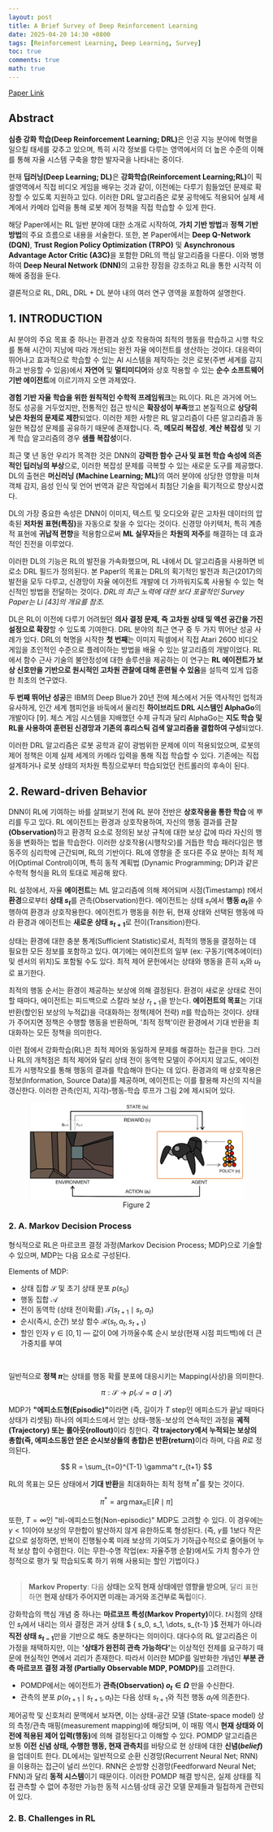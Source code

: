 ```yaml
---
layout: post
title: A Brief Survey of Deep Reinforcement Learning
date: 2025-04-20 14:30 +0800
tags: [Reinforcement Learning, Deep Learning, Survey]
toc: true
comments: true
math: true
---
```


[Paper Link](https://arxiv.org/pdf/1708.05866)

## Abstract

<strong>심층 강화 학습(Deep Reinforcement Learning; DRL)</strong>은 인공 지능 분야에 혁명을 일으킬 태세를 갖추고 있으며, 특히 시각 정보를 다루는 영역에서의 더 높은 수준의 이해를 통해 자율 시스템 구축을 향한 발자국을 나타내는 중이다.<br  />

현재 <strong>딥러닝(Deep Learning; DL)</strong>은 <strong>강화학습(Reinforcement Learning;RL)</strong>이 픽셀영역에서 직접 비디오 게임을 배우는 것과 같이, 이전에는 다루기 힘들었던 문제로 확장할 수 있도록 지원하고 있다. 이러한 DRL 알고리즘은 로봇 공학에도 적용되어 실제 세계에서 카메라 입력을 통해 로봇 제어 정책을 직접 학습할 수 있게 한다. <br  />

해당 Paper에서는 RL 일반 분야에 대한 소개로 시작하여, <strong>가치 기반 방법</strong>과 <strong>정책 기반 방법</strong>의 주요 흐름으로 내용을 서술한다. 또한, 본 Paper에서는 <strong>Deep Q-Network (DQN)</strong>, <strong>Trust Region Policy Optimization (TRPO)</strong> 및 <strong>Asynchronous Advantage Actor Critic (A3C)</strong>을 포함한 DRL의 핵심 알고리즘을 다룬다. 이와 병행하여 <strong>Deep Neural Network (DNN)</strong>의 고유한 장점을 강조하고 RL을 통한 시각적 이해에 중점을 둔다. <br  />

결론적으로 RL, DRL, DRL + DL 분야 내의 여러 연구 영역을 포함하여 설명한다.<br  />

## 1. INTRODUCTION

AI 분야의 주요 목표 중 하나는 환경과 상호 작용하여 최적의 행동을 학습하고 시행 착오를 통해 시간이 지남에 따라 개선되는 완전 자율 에이전트를 생산하는 것이다. 대응력이 뛰어나고 효과적으로 학습할 수 있는 AI 시스템을 제작하는 것은 로봇(주변 세계를 감지하고 반응할 수 있음)에서 <strong>자연어</strong> 및 <strong>멀티미디어</strong>와 상호 작용할 수 있는 <strong>순수 소프트웨어 기반 에이전트</strong>에 이르기까지 오랜 과제였다. <br  />

<strong>경험 기반 자율 학습을 위한 원칙적인 수학적 프레임워크</strong>는 RL이다. RL은 과거에 어느 정도 성공을 거두었지만, 전통적인 접근 방식은 <strong>확장성이 부족</strong>했고 본질적으로 <strong>상당히 낮은 차원의 문제로 제한</strong>되었다. 이러한 제한 사항은 RL 알고리즘이 다른 알고리즘과 동일한 복잡성 문제를 공유하기 때문에 존재합니다. 즉, <strong>메모리 복잡성</strong>, <strong>계산 복잡성</strong> 및 기계 학습 알고리즘의 경우 <strong>샘플 복잡성</strong>이다. <br  />

최근 몇 년 동안 우리가 목격한 것은 DNN의 <strong>강력한 함수 근사 및 표현 학습 속성에 의존적인 딥러닝의 부상</strong>으로, 이러한 복잡성 문제를 극복할 수 있는 새로운 도구를 제공했다. DL의 출현은 <strong>머신러닝 (Machine Learning; ML)</strong>의 여러 분야에 상당한 영향을 미쳐 객체 감지, 음성 인식 및 언어 번역과 같은 작업에서 최첨단 기술을 획기적으로 향상시켰다. <br  />

  

DL의 가장 중요한 속성은 DNN이 이미지, 텍스트 및 오디오와 같은 고차원 데이터의 압축된 <strong>저차원 표현(특징)</strong>을 자동으로 찾을 수 있다는 것이다. 신경망 아키텍처, 특히 계층적 표현에 <strong>귀납적 편향</strong>을 적용함으로써 <strong>ML 실무자</strong>들은 <strong>차원의 저주</strong>를 해결하는 데 효과적인 진전을 이루었다. <br  />

이러한 DL의 기능은 RL의 발전을 가속화했으며, RL 내에서 DL 알고리즘을 사용하면 비로소 DRL 필드가 정의된다. 본 Paper의 목표는 DRL의 획기적인 발전과 최근(2017)의 발전을 모두 다루고, 신경망이 자율 에이전트 개발에 더 가까워지도록 사용될 수 있는 혁신적인 방법을 전달하는 것이다. <em>DRL의 최근 노력에 대한 보다 포괄적인 Survey Paper는 Li [43]의 개요를 참조.</em><br  />

DL은 RL이 이전에 다루기 어려웠던 <strong>의사 결정 문제, 즉 고차원 상태 및 액션 공간을 가진 설정으로 확장</strong>할 수 있도록 기여한다. DRL 분야의 최근 연구 중 두 가지 뛰어난 성공 사례가 있다. DRL의 혁명을 시작한 <strong>첫 번째</strong>는 이미지 픽셀에서 직접 Atari 2600 비디오 게임을 초인적인 수준으로 플레이하는 방법을 배울 수 있는 알고리즘의 개발이었다. RL에서 함수 근사 기술의 불안정성에 대한 솔루션을 제공하는 이 연구는 <strong>RL 에이전트가 보상 신호만을 기반으로 원시적인 고차원 관찰에 대해 훈련될 수 있음</strong>을 설득력 있게 입증한 최초의 연구였다. <br  />

<strong>두 번째 뛰어난 성공</strong>은 IBM의 Deep Blue가 20년 전에 체스에서 거둔 역사적인 업적과 유사하게, 인간 세계 챔피언을 바둑에서 물리친 <strong>하이브리드 DRL 시스템인 AlphaGo</strong>의 개발이다 [9]. 체스 게임 시스템을 지배했던 수제 규칙과 달리 AlphaGo는 <strong>지도 학습 및 RL을 사용하여 훈련된 신경망과 기존의 휴리스틱 검색 알고리즘을 결합하여 구성</strong>되었다. <br  />

이러한 DRL 알고리즘은 로봇 공학과 같이 광범위한 문제에 이미 적용되었으며, 로봇의 제어 정책은 이제 실제 세계의 카메라 입력을 통해 직접 학습할 수 있다. 기존에는 직접 설계하거나 로봇 상태의 저차원 특징으로부터 학습되었던 컨트롤러의 후속이 된다. <br  />

## 2. Reward-driven Behavior

DNN이 RL에 기여하는 바를 살펴보기 전에 RL 분야 전반은 <strong>  <strong> 상호작용을 통한 학습</strong>  </strong>에 뿌리를 두고 있다. RL 에이전트는 환경과 상호작용하여, 자신의 행동 결과를 관찰<strong>(Observation)</strong>하고 환경적 요소로 정의된 보상 규칙에 대한 보상 값에 따라 자신의 행동을 변화하는 법을 학습한다. 이러한 상호작용(시행착오)를 거듭한 학습 패러다임은 행동주의 심리학에 근간되며, RL의 기반이다. RL에 영향을 준 또다른 주요 분야는 최적 제어(Optimal Control)이며, 특히 동적 계획법 (Dynamic Programming; DP)과 같은 수학적 형식을 RL의 토대로 제공해 왔다. <br  />

RL 설정에서, 자율 <strong>에이전트</strong>는 ML 알고리즘에 의해 제어되며 시점(Timestamp) $t$에서 <strong>환경</strong>으로부터 <strong>상태 $s_t$</strong>를 관측(Observation)한다. 에이전트는 상태 $s_t$에서 <strong>행동 $a_t$</strong>을 수행하여 환경과 상호작용한다. 에이전트가 행동을 취한 뒤, 현재 상태와 선택된 행동에 따라 환경과 에이전트는 <strong>새로운 상태 $s_{t+1}$</strong>로 전이(Transition)한다. <br  />

상태는 환경에 대한 충분 통계(Sufficient Statistic)로서, 최적의 행동을 결정하는 데 필요한 모든 정보를 포함하고 있다. 여기에는 에이전트의 일부 (ex: 구동기(액추에이터) 및 센서의 위치)도 포함될 수도 있다. 최적 제어 문헌에서는 상태와 행동을 흔히 $x_t$와 $u_t$로 표기한다. <br  />

최적의 행동 순서는 환경이 제공하는 보상에 의해 결정된다. 환경이 새로운 상태로 전이할 때마다, 에이전트는 피드백으로 스칼라 보상 $r_{t+1}$을 받는다. <strong>에이전트의 목표</strong>는 기대 반환(할인된 보상의 누적값)을 극대화하는 정책(제어 전략) $\pi$를 학습하는 것이다. 상태가 주어지면 정책은 수행할 행동을 반환하며, '최적 정책'이란 환경에서 기대 반환을 최대화하는 모든 정책을 의미한다.

이런 점에서 강화학습(RL)은 최적 제어와 동일하게 문제를 해결하는 접근을 한다. 그러나 RL의 개척점은 최적 제어와 달리 상태 전이 동역학 모델이 주어지지 않고도, 에이전트가 시행착오를 통해 행동의 결과를 학습해야 한다는 데 있다. 환경과의 매 상호작용은 정보(Information, Source Data)를 제공하며, 에이전트는 이를 활용해 자신의 지식을 갱신한다. 이러한 관측(인지, 지각)‑행동‑학습 루프가 그림 2에 제시되어 있다. <br  />

<div  style="text-align: center">
    <figure>
        <img  src="/assets/images/posts/2025-04-20-a-brief-survey-of-deep-reinforcement-learning/fig2.png"  alt="Reinforcement Learning Loop">
        <figcaption  style="text-align: center">Figure 2</figcaption>
    </figure>
</div>

### 2. A. Markov Decision Process

형식적으로 RL은 마르코프 결정 과정(Markov Decision Process; MDP)으로 기술할 수 있으며, MDP는 다음 요소로 구성된다.

Elements of MDP: 
- 상태 집합 $\mathcal{S}$ 및 초기 상태 분포 $p(s_0)$
- 행동 집합 $\mathcal{A}$
- 전이 동역학 (상태 전이확률) $\mathcal{T}(s_{t+1} \mid s_t, a_t)$
- 순시(즉시, 순간) 보상 함수 $\mathcal{R}(s_t, a_t, s_{t+1})$
- 할인 인자 $\gamma \in [0,1]$ — 값이 0에 가까울수록 순시 보상(현재 시점 피드백)에 더 큰 가중치를 부여
<br />

일반적으로 <strong>정책 $\pi$</strong>는 상태를 행동 확률 분포에 대응시키는 Mapping(사상)을 의미한다.

$$ \pi: \mathcal{S} \rightarrow p(\mathcal{A}=a \mid \mathcal{S}) $$

MDP가 <strong>"에피소드형(Episodic)"</strong>이라면 (즉, 길이가 $T$ step인 에피소드가 끝날 때마다 상태가 리셋됨) 하나의 에피소드에서 얻는 상태-행동-보상의 연속적인 과정을 <strong>궤적(Trajectory) 또는 롤아웃(rollout)</strong>이라 칭한다. <strong>각 trajectory에서 누적되는 보상의 총합(즉, 에피소드동안 얻은 순시보상들의 총합)은 반환(return)</strong>이라 하며, 다음 $R$로 정의된다.

$$ 
R = \sum_{t=0}^{T-1} \gamma^t r_{t+1} 
$$

RL의 목표는 모든 상태에서 <strong>기대 반환</strong>을 최대화하는 최적 정책 $\pi^*$를 찾는 것이다.

$$ 
\pi^* = \arg\max_{\pi} \mathbb{E}[R \mid \pi] 
$$

또한, $T = \infty$인 "비-에피소드형(Non-episodic)" MDP도 고려할 수 있다. 이 경우에는 $\gamma < 1$이어야 보상의 무한합이 발산하지 않게 유한하도록 형성된다. (즉, $\gamma$를 1보다 작은 값으로 설정하면, 반복이 진행될수록 미래 보상의 기여도가 기하급수적으로 줄어들어 누적 보상 합이 수렴한다. 이는 무한‑수명 작업(ex: 자율주행 순찰)에서도 가치 함수가 안정적으로 평가 및 학습되도록 하기 위해 사용되는 할인 기법이다.)
<br /><br />

> <strong>Markov Property</strong>: 다음 <strong>상태는 오직 현재 상태에만 영향을 받으며</strong>, 달리 표현하면 <strong>현재 상태가 주어지면 미래는 과거와 조건부로 독립</strong>이다.

강화학습의 핵심 개념 중 하나는 <strong>마르코프 특성(Markov Property)</strong>이다. $t$시점의 상태인 $s_t$에서 내리는 의사 결정은 과거 상태 $ \{ s_0, s_1, \dots, s_{t-1} \}$ 전체가 아니라 <strong>직전 상태 $s_{t-1}$</strong>만을 기반으로 해도 충분하다는 의미이다. 대다수의 RL 알고리즘은 이 가정을 채택하지만, 이는 <strong>'상태가 완전히 관측 가능하다'</strong>는 이상적인 전제를 요구하기 때문에 현실적인 면에서 괴리가 존재한다. 따라서 이러한 MDP를 일반화한 개념인 <strong>부분 관측 마르코프 결정 과정 (Partially Observable MDP, POMDP)</strong>를 고려한다.

- POMDP에서는 에이전트가 <strong>관측(Observation) $o_t \in \Omega$</strong> 만을 수신한다.
- 관측의 분포 $p(o_{t+1} \mid s_{t+1}, a_t)$는 다음 상태 $s_{t+1}$와 직전 행동 $a_t$에 의존한다.

제어공학 및 신호처리 문맥에서 보자면, 이는 상태-공간 모델 (State-space model) 상의 측정/관측 매핑(measurement mapping)에 해당되며, 이 매핑 역시 <strong>현재 상태와 이전에 적용된 제어 입력(행동)</strong>에 의해 결정된다고 이해할 수 있다.
POMDP 알고리즘은 보통 <strong>이전 신념 상태, 수행한 행동, 현재 관측치</strong>를 바탕으로 현 상태에 대한 <strong>신념(*belief*)</strong>을 업데이트 한다. DL에서는 일반적으로 순환 신경망(Recurrent Neural Net; RNN)을 이용하는 접근이 널리 쓰인다. RNN은 순방향 신경망(Feedforward Neural Net; FNN)과 달리 <strong>동적 시스템</strong>이기 때문이다. 이러한 POMDP 해결 방식은, 실제 상태를 직접 관측할 수 없어 추정만 가능한 동적 시스템$\cdot$상태 공간 모델 문제들과 밀접하게 관련되어 있다.

### 2. B. Challenges in RL
